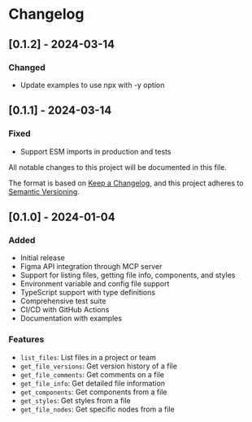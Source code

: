 # Changelog

## [0.1.2] - 2024-03-14

### Changed

- Update examples to use npx with -y option

## [0.1.1] - 2024-03-14

### Fixed

- Support ESM imports in production and tests

All notable changes to this project will be documented in this file.

The format is based on [Keep a Changelog](https://keepachangelog.com/en/1.0.0/),
and this project adheres to [Semantic Versioning](https://semver.org/spec/v2.0.0.html).

## [0.1.0] - 2024-01-04

### Added

- Initial release
- Figma API integration through MCP server
- Support for listing files, getting file info, components, and styles
- Environment variable and config file support
- TypeScript support with type definitions
- Comprehensive test suite
- CI/CD with GitHub Actions
- Documentation with examples

### Features

- `list_files`: List files in a project or team
- `get_file_versions`: Get version history of a file
- `get_file_comments`: Get comments on a file
- `get_file_info`: Get detailed file information
- `get_components`: Get components from a file
- `get_styles`: Get styles from a file
- `get_file_nodes`: Get specific nodes from a file
